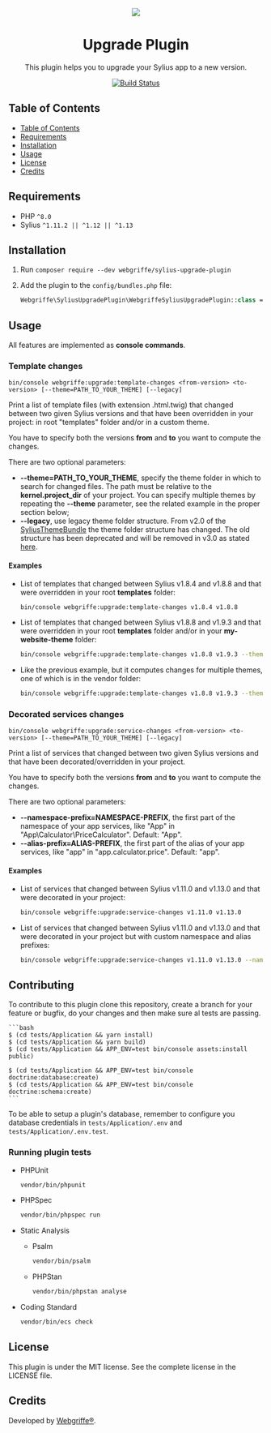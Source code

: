 <p align="center">
    <a href="https://sylius.com" target="_blank">
        <img src="https://demo.sylius.com/assets/shop/img/logo.png" />
    </a>
</p>

<h1 align="center">Upgrade Plugin</h1>

<p align="center">This plugin helps you to upgrade your Sylius app to a new version.</p>

<p align="center"><a href="https://github.com/webgriffe/SyliusUpgradePlugin/actions"><img src="https://github.com/webgriffe/SyliusUpgradePlugin/workflows/Build/badge.svg" alt="Build Status" /></a></p>


## Table of Contents

- [Table of Contents](#table-of-contents)
- [Requirements](#requirements)
- [Installation](#installation)
- [Usage](#usage)
- [License](#license)
- [Credits](#credits)

## Requirements

* PHP `^8.0`
* Sylius `^1.11.2 || ^1.12 || ^1.13`

## Installation

1. Run `composer require --dev webgriffe/sylius-upgrade-plugin`

2. Add the plugin to the `config/bundles.php` file:

    ```php
    Webgriffe\SyliusUpgradePlugin\WebgriffeSyliusUpgradePlugin::class => ['dev' => true, 'test' => true],
    ```

## Usage

All features are implemented as **console commands**.

### Template changes

    bin/console webgriffe:upgrade:template-changes <from-version> <to-version> [--theme=PATH_TO_YOUR_THEME] [--legacy] 

Print a list of template files (with extension .html.twig) that changed between two given Sylius versions and that have been overridden in your project: in root "templates" folder and/or in a custom theme.

You have to specify both the versions **from** and **to** you want to compute the changes.

There are two optional parameters:
* **--theme=PATH_TO_YOUR_THEME**, specify the theme folder in which to search for changed files. The path must be relative to the **kernel.project_dir** of your project. You can specify multiple themes by repeating the **--theme** parameter, see the related example in the proper section below;
* **--legacy**, use legacy theme folder structure. From v2.0 of the [SyliusThemeBundle](https://github.com/Sylius/SyliusThemeBundle/) the theme folder structure has changed. The old structure has been deprecated and will be removed in v3.0 as stated [here](https://github.com/Sylius/SyliusThemeBundle/blob/master/UPGRADE.md#upgrade-from-1x-to-20). 


#### Examples

* List of templates that changed between Sylius v1.8.4 and v1.8.8 and that were overridden in your root **templates** folder:

    ```bash
    bin/console webgriffe:upgrade:template-changes v1.8.4 v1.8.8
    ```

* List of templates that changed between Sylius v1.8.8 and v1.9.3 and that were overridden in your root **templates** folder and/or in your **my-website-theme** folder:

    ```bash
    bin/console webgriffe:upgrade:template-changes v1.8.8 v1.9.3 --theme=themes/my-website-theme
    ```

* Like the previous example, but it computes changes for multiple themes, one of which is in the vendor folder:

    ```bash
    bin/console webgriffe:upgrade:template-changes v1.8.8 v1.9.3 --theme=themes/my-website-theme --theme=themes/my-other-theme --theme=vendor/acme/my-vendor-theme
    ```

### Decorated services changes

    bin/console webgriffe:upgrade:service-changes <from-version> <to-version> [--theme=PATH_TO_YOUR_THEME] [--legacy] 

Print a list of services that changed between two given Sylius versions and that have been decorated/overridden in your project.

You have to specify both the versions **from** and **to** you want to compute the changes.

There are two optional parameters:
* **--namespace-prefix=NAMESPACE-PREFIX**, the first part of the namespace of your app services, like "App" in "App\Calculator\PriceCalculator". Default: "App".
* **--alias-prefix=ALIAS-PREFIX**, the first part of the alias of your app services, like "app" in "app.calculator.price". Default: "app".


#### Examples

* List of services that changed between Sylius v1.11.0 and v1.13.0 and that were decorated in your project:

    ```bash
    bin/console webgriffe:upgrade:service-changes v1.11.0 v1.13.0
    ```

* List of services that changed between Sylius v1.11.0 and v1.13.0 and that were decorated in your project but with custom namespace and alias prefixes:

    ```bash
    bin/console webgriffe:upgrade:service-changes v1.11.0 v1.13.0 --namespace-prefix="Webgriffe" --alias-prefix="webgriffe"
    ```


## Contributing

To contribute to this plugin clone this repository, create a branch for your feature or bugfix, do your changes and then make sure al tests are passing.

    ```bash
    $ (cd tests/Application && yarn install)
    $ (cd tests/Application && yarn build)
    $ (cd tests/Application && APP_ENV=test bin/console assets:install public)

    $ (cd tests/Application && APP_ENV=test bin/console doctrine:database:create)
    $ (cd tests/Application && APP_ENV=test bin/console doctrine:schema:create)
    ```

To be able to setup a plugin's database, remember to configure you database credentials in `tests/Application/.env` and `tests/Application/.env.test`.

### Running plugin tests

  - PHPUnit

    ```bash
    vendor/bin/phpunit
    ```

  - PHPSpec

    ```bash
    vendor/bin/phpspec run
    ```

  - Static Analysis

    - Psalm

      ```bash
      vendor/bin/psalm
      ```

    - PHPStan

      ```bash
      vendor/bin/phpstan analyse
      ```

  - Coding Standard

    ```bash
    vendor/bin/ecs check
    ```

## License

This plugin is under the MIT license. See the complete license in the LICENSE file.

## Credits

Developed by [Webgriffe®](https://www.webgriffe.com/).
